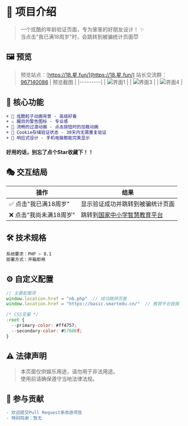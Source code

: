 # 🌟 项目介绍

> 一个炫酷的年龄验证页面，专为笨笨的好朋友设计！ ✨  
> 当点击"我已满18周岁"时，会跳转到被骗统计页面😈

## 🖼️ 预览
> 预览站点：[https://18.星.fun/](https://18.星.fun/)
> 站长交流群：[967140086](https://qm.qq.com/cgi-bin/qm/qr?k=6ww_haorKSc-F1QWF4JdrErhmFzxeNbo&jump_from=webapi&authKey=7py1srP3pqE94lCPjoh02aQhVPjZuTlYhm+q+yZ4NpTP0WEd46kTWKRau+P5r9ey)
| 预览截图 |
|---------|
| ![界面1](https://github.com/user-attachments/assets/e2498acd-0b67-43c0-9713-0b678b655336) |
| ![界面3](https://github.com/user-attachments/assets/0f365d50-dfcb-4e5a-be4c-d8e1a6c6066e) |
| ![界面4](https://github.com/user-attachments/assets/82437273-a963-4b8a-9fab-32fa5c86f32d) |

## 🎨 核心功能

```diff
+ 💫 炫酷粒子动画背景 - 高级好看
+ ⚠️ 醒目的警告图标 - 专业感
+ 🔄 流畅的过渡动画 - 点击按钮时的加载动画
+ 🍪 Cookie存储验证状态 - 30天内无需重复验证
+ 📱 响应式设计 - 手机电脑都能完美显示
```
#### 好用的话，别忘了点个Star收藏下！！

## 🎭 交互结局

| 操作 | 结果 |
|------|------|
| ✅ 点击"我已满18周岁" | 显示验证成功并跳转到被骗统计页面 |
| ❌ 点击"我尚未满18周岁" | 跳转到[国家中小学智慧教育平台](https://basic.smartedu.cn/) |

## 🛠️ 技术规格

```bash
系统要求：PHP > 8.1
部署方式：开箱即用
```

## ⚙️ 自定义配置

```javascript
// 主要配置项
window.location.href = "nb.php"  // 成功跳转页面
window.location.href = "https://basic.smartedu.cn/"  // 教育平台链接

/* CSS变量 */
:root {
  --primary-color: #ff4757;
  --secondary-color: #57606f;
}
```

## ⚠️ 法律声明

> 本页面仅供娱乐用途，请勿用于非法用途。  
> 使用前请确保遵守当地法律法规。

## 🤝 参与贡献

```diff
- 欢迎提交Pull Request来改进项目
- 特别鸣谢：暂无
```

